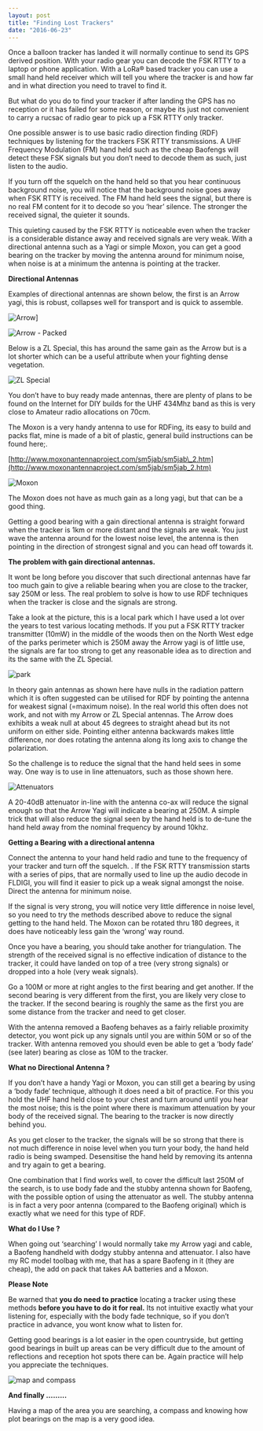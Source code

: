 ```yaml
---
layout: post
title: "Finding Lost Trackers"
date: "2016-06-23"
---
```


Once a balloon tracker has landed it will normally continue to send its GPS derived position. With your radio gear you can decode the FSK RTTY to a laptop or phone application. With a LoRa® based tracker you can use a small hand held receiver which will tell you where the tracker is and how far and in what direction you need to travel to find it.

But what do you do to find your tracker if after landing the GPS has no reception or it has failed for some reason, or maybe its just not convenient to carry a rucsac of radio gear to pick up a FSK RTTY only tracker.

One possible answer is to use basic radio direction finding (RDF) techniques by listening for the trackers FSK RTTY transmissions. A UHF Frequency Modulation (FM) hand held such as the cheap Baofengs will detect these FSK signals but you don’t need to decode them as such, just listen to the audio.

If you turn off the squelch on the hand held so that you hear continuous background noise, you will notice that the background noise goes away when FSK RTTY is received. The FM hand held sees the signal, but there is no real FM content for it to decode so you ‘hear’ silence. The stronger the received signal, the quieter it sounds.

This quieting caused by the FSK RTTY is noticeable even when the tracker is a considerable distance away and received signals are very weak. With a directional antenna such as a Yagi or simple Moxon, you can get a good bearing on the tracker by moving the antenna around for minimum noise, when noise is at a minimum the antenna is pointing at the tracker.

**Directional Antennas**

Examples of directional antennas are shown below, the first is an Arrow yagi, this is robust, collapses well for transport and is quick to assemble.

![Arrow](/images/Arrow_thumb.jpg "Arrow")]

![Arrow - Packed](/images/Arrow-Packed_thumb.jpg "Arrow - Packed")

Below is a ZL Special, this has around the same gain as the Arrow but is a lot shorter which can be a useful attribute when your fighting dense vegetation.

![ZL Special](/images/ZL-Special_thumb.jpg "ZL Special")


You don’t have to buy ready made antennas, there are plenty of plans to be found on the Internet for DIY builds for the UHF 434Mhz band as this is very close to Amateur radio allocations on 70cm.

The Moxon is a very handy antenna to use for RDFing, its easy to build and packs flat, mine is made of a bit of plastic, general build instructions can be found here;.

[http://www.moxonantennaproject.com/sm5jab/sm5jab\_2.htm](http://www.moxonantennaproject.com/sm5jab/sm5jab_2.htm)

![Moxon](/images/Moxon_thumb.jpg "Moxon")


The Moxon does not have as much gain as a long yagi, but that can be a good thing.

Getting a good bearing with a gain directional antenna is straight forward when the tracker is 1km or more distant and the signals are weak. You just wave the antenna around for the lowest noise level, the antenna is then pointing in the direction of strongest signal and you can head off towards it.

**The problem with gain directional antennas.**

It wont be long before you discover that such directional antennas have far too much gain to give a reliable bearing when you are close to the tracker, say 250M or less. The real problem to solve is how to use RDF techniques when the tracker is close and the signals are strong.

Take a look at the picture, this is a local park which I have used a lot over the years to test various locating methods. If you put a FSK RTTY tracker transmitter (10mW) in the middle of the woods then on the North West edge of the parks perimeter which is 250M away the Arrow yagi is of little use, the signals are far too strong to get any reasonable idea as to direction and its the same with the ZL Special.

![park](/images/park_thumb.jpg "park")


In theory gain antennas as shown here have nulls in the radiation pattern which it is often suggested can be utilised for RDF by pointing the antenna for weakest signal (=maximum noise). In the real world this often does not work, and not with my Arrow or ZL Special antennas. The Arrow does exhibits a weak null at about 45 degrees to straight ahead but its not uniform on either side. Pointing either antenna backwards makes little difference, nor does rotating the antenna along its long axis to change the polarization.

So the challenge is to reduce the signal that the hand held sees in some way. One way is to use in line attenuators, such as those shown here.

![Attenuators](/images/Attenuators_thumb.jpg "Attenuators")


A 20-40dB attenuator in-line with the antenna co-ax will reduce the signal enough so that the Arrow Yagi will indicate a bearing at 250M. A simple trick that will also reduce the signal seen by the hand held is to de-tune the hand held away from the nominal frequency by around 10khz.

**Getting a Bearing** **with a directional antenna**

Connect the antenna to your hand held radio and tune to the frequency of your tracker and turn off the squelch. . If the FSK RTTY transmission starts with a series of pips, that are normally used to line up the audio decode in FLDIGI, you will find it easier to pick up a weak signal amongst the noise. Direct the antenna for minimum noise.

If the signal is very strong, you will notice very little difference in noise level, so you need to try the methods described above to reduce the signal getting to the hand held. The Moxon can be rotated thru 180 degrees, it does have noticeably less gain the ‘wrong’ way round.

Once you have a bearing, you should take another for triangulation. The strength of the received signal is no effective indication of distance to the tracker, it could have landed on top of a tree (very strong signals) or dropped into a hole (very weak signals).

Go a 100M or more at right angles to the first bearing and get another. If the second bearing is very different from the first, you are likely very close to the tracker. If the second bearing is roughly the same as the first you are some distance from the tracker and need to get closer.

With the antenna removed a Baofeng behaves as a fairly reliable proximity detector, you wont pick up any signals until you are within 50M or so of the tracker. With antenna removed you should even be able to get a ‘body fade’ (see later) bearing as close as 10M to the tracker.

**What no Directional Antenna ?**

If you don’t have a handy Yagi or Moxon, you can still get a bearing by using a ‘body fade’ technique, although it does need a bit of practice. For this you hold the UHF hand held close to your chest and turn around until you hear the most noise; this is the point where there is maximum attenuation by your body of the received signal. The bearing to the tracker is now directly behind you.

As you get closer to the tracker, the signals will be so strong that there is not much difference in noise level when you turn your body, the hand held radio is being swamped. Desensitise the hand held by removing its antenna and try again to get a bearing.

One combination that I find works well, to cover the difficult last 250M of the search, is to use body fade and the stubby antenna shown for Baofeng, with the possible option of using the attenuator as well. The stubby antenna is in fact a very poor antenna (compared to the Baofeng original) which is exactly what we need for this type of RDF.

**What do I Use ?**

When going out ‘searching’ I would normally take my Arrow yagi and cable, a Baofeng handheld with dodgy stubby antenna and attenuator. I also have my RC model toolbag with me, that has a spare Baofeng in it (they are cheap), the add on pack that takes AA batteries and a Moxon.

**Please Note**

Be warned that **you do need to practice** locating a tracker using these methods **before you have to do it for real.** Its not intuitive exactly what your listening for, especially with the body fade technique, so if you don’t practice in advance, you wont know what to listen for.

Getting good bearings is a lot easier in the open countryside, but getting good bearings in built up areas can be very difficult due to the amount of reflections and reception hot spots there can be. Again practice will help you appreciate the techniques.
 
![map and compass](/images/map-and-compass_thumb.jpg "map and compass")


**And finally ……...**

Having a map of the area you are searching, a compass and knowing how plot bearings on the map is a very good idea.
